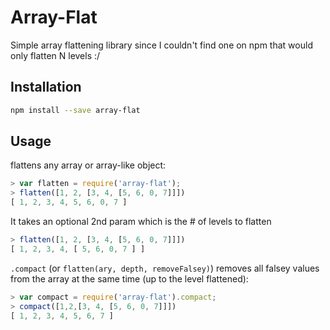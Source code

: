 # Array-Flat

Simple array flattening library since I couldn't find one on npm that would only
  flatten N levels :/

## Installation

```sh
npm install --save array-flat
```

## Usage

flattens any array or array-like object:

```js
> var flatten = require('array-flat');
> flatten([1, 2, [3, 4, [5, 6, 0, 7]]])
[ 1, 2, 3, 4, 5, 6, 0, 7 ]
```

It takes an optional 2nd param which is the # of levels to flatten

```js
> flatten([1, 2, [3, 4, [5, 6, 0, 7]]])
[ 1, 2, 3, 4, [ 5, 6, 0, 7 ] ]
```

`.compact` (or `flatten(ary, depth, removeFalsey)`) removes all falsey values
  from the array at the same time (up to the level flattened):

```js
> var compact = require('array-flat').compact;
> compact([1,2,[3, 4, [5, 6, 0, 7]]])
[ 1, 2, 3, 4, 5, 6, 7 ]
```
